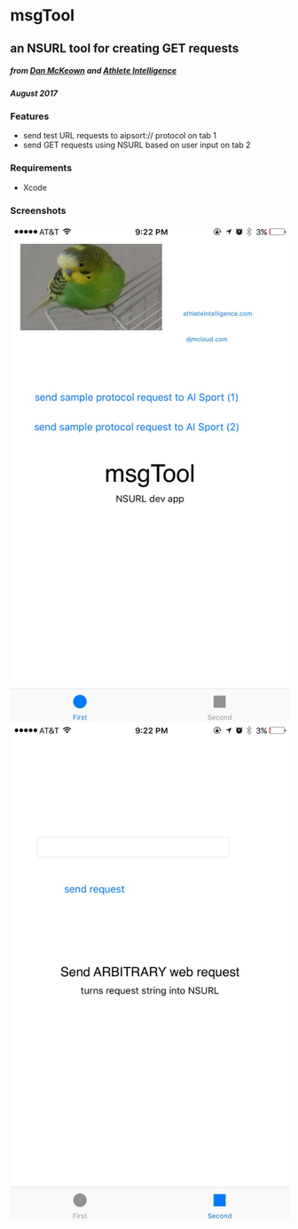 msgTool
======

## an NSURL tool for creating GET requests
##### from [Dan McKeown](http://danmckeown.info) and [Athlete Intelligence](https://athleteintelligence.com)
##### August 2017

### Features
- send test URL requests to aipsort:// protocol on tab 1
- send GET requests using NSURL based on user input on tab 2

### Requirements
- Xcode

### Screenshots
![tab1](msgTool-screenshot1.jpg)
![tab2](msgTool-screenshot2.jpg)
